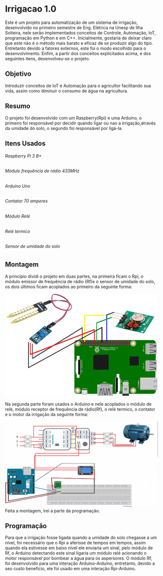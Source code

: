 # Irrigacao 1.0
Este é um projeto para automatização de um sistema de irrigação, desenvolvido no primeiro semestre de Eng. Elétrica na Unesp de Ilha Solteira, nele serão implementados conceitos de Controle, Automação, IoT, programação em Python e em C++.
Inicialmente, gostaria de deixar claro que este não é o método mais barato e eficaz de se produzir algo do tipo. Entretanto devido a fatores externos, este foi o modo escolhido para o desenvolvimento.
Enfim, a partir dos conceitos explicitados acima, e dos seguintes itens, desenvolveu-se o projeto.
## Objetivo
Introduzir conceitos de IoT e Automação para o agricultor facilitando sua vida, assim como diminuir o consumo de água na agricultura.
## Resumo
O projeto foi desenvolvido com um Raspberry(Rpi) e uma Arduino, o primeiro foi responsável por decidir quando ligar ou nao a irrigação,através da umidade do solo, o segundo foi responsável por ligá-la.
## Itens Usados
###### Raspberry Pi 3 B+                           
###### Módulo frequência de rádio 433MHz
###### Arduino Uno                                  
###### Contator 70 amperes
###### Módulo Relé                                  
###### Relé termico
###### Sensor de umidade do solo
#
## Montagem
A princípio dividi o projeto em duas partes, na primeira ficam o Rpi, o módulo emissor de frequência de rádio (Rf)e o sensor de umidade do solo, os dois últimos ficam acoplados ao primeiro da seguinte forma:

![Alt Text](https://raw.githubusercontent.com/T635/Irrigacao/master/Imagens/Circuito%20raspberry.png)

Na segunda parte foram usados o Arduino e nele acoplados o módulo de relé, módulo receptor de frequência de rádio(Rf), o relé termico, o contator e o motor da irrigação da seguinte forma:

![Alt Text](https://raw.githubusercontent.com/T635/Irrigacao/master/Imagens/arduino.png)
Feita a montagem, irei a parte da programação.
## Programação
Para que a irrigação fosse ligada quando a umidade do solo chegasse a um nível, foi necessário que o Rpi a aferisse de tempos em tempos, assim quando ela estivesse em baixo nível ele enviaria um sinal, pelo módulo de Rf, o Arduino detectando este sinal ligaria um módulo relé acionando o motor responsável por bombear a água para os aspersores.
O módulo Rf, foi desenvolvido para uma interação Arduino-Arduino, entretanto, devido a seu custo benefício, ele foi usado em uma interação Rpi-Arduino.
